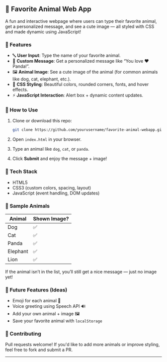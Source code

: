 ## 🐾 Favorite Animal Web App

A fun and interactive webpage where users can type their favorite animal, get a personalized message, and see a cute image — all styled with CSS and made dynamic using JavaScript!

### 🌟 Features

* 🔤 **User Input**: Type the name of your favorite animal.
* 💬 **Custom Message**: Get a personalized message like “You love ❤️ Panda!”.
* 🖼️ **Animal Image**: See a cute image of the animal (for common animals like dog, cat, elephant, etc.).
* 🎨 **CSS Styling**: Beautiful colors, rounded corners, fonts, and hover effects.
* ⚡ **JavaScript Interaction**: Alert box + dynamic content updates.

### 🚀 How to Use

1. Clone or download this repo:

   ```bash
   git clone https://github.com/yourusername/favorite-animal-webapp.git
   ```
2. Open `index.html` in your browser.
3. Type an animal like `dog`, `cat`, or `panda`.
4. Click **Submit** and enjoy the message + image!

### 🧠 Tech Stack

* HTML5
* CSS3 (custom colors, spacing, layout)
* JavaScript (event handling, DOM updates)

### 🐶 Sample Animals

| Animal   | Shown Image? |
| -------- | ------------ |
| Dog      | ✅            |
| Cat      | ✅            |
| Panda    | ✅            |
| Elephant | ✅            |
| Lion     | ✅            |

If the animal isn’t in the list, you’ll still get a nice message — just no image yet!

### 🎁 Future Features (Ideas)

* Emoji for each animal 🐾
* Voice greeting using Speech API 🔊
* Add your own animal + image 🖼️
* Save your favorite animal with `localStorage`


### 🤝 Contributing

Pull requests welcome! If you'd like to add more animals or improve styling, feel free to fork and submit a PR.

---

